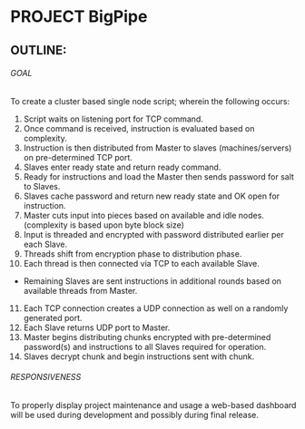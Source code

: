 # PROJECT BigPipe

## OUTLINE:

###### GOAL
To create a cluster based single node script; wherein the following occurs:
1. Script waits on listening port for TCP command.
2. Once command is received, instruction is evaluated based on complexity.
3. Instruction is then distributed from Master to slaves (machines/servers) on pre-determined TCP port.
4. Slaves enter ready state and return ready command.
5. Ready for instructions and load the Master then sends password for salt to Slaves.
6. Slaves cache password and return new ready state and OK open for instruction.
7. Master cuts input into pieces based on available and idle nodes. (complexity is based upon byte block size)
8. Input is threaded and encrypted with password distributed earlier per each Slave.
9. Threads shift from encryption phase to distribution phase.
10. Each thread is then connected via TCP to each available Slave.
 * Remaining Slaves are sent instructions in additional rounds based on available threads from Master.
11. Each TCP connection creates a UDP connection as well on a randomly generated port.
12. Each Slave returns UDP port to Master.
13. Master begins distributing chunks encrypted with pre-determined password(s) and instructions to all Slaves required for operation.
14. Slaves decrypt chunk and begin instructions sent with chunk.

###### RESPONSIVENESS
To properly display project maintenance and usage a web-based dashboard will be used during development and possibly during final release.
